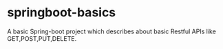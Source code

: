 # springboot-basics
A basic Spring-boot project which describes about basic Restful APIs like GET,POST,PUT,DELETE.
